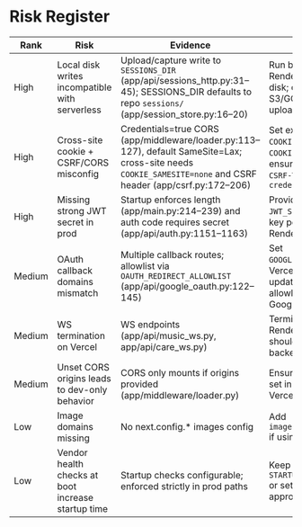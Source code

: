 # Risk Register

| Rank | Risk | Evidence | Mitigation |
|------|------|----------|------------|
| High | Local disk writes incompatible with serverless | Upload/capture write to `SESSIONS_DIR` (app/api/sessions_http.py:31–45); SESSIONS_DIR defaults to repo `sessions/` (app/session_store.py:16–20) | Run backend on Render with persistent disk; or refactor to S3/GCS and presigned uploads |
| High | Cross-site cookie + CSRF/CORS misconfig | Credentials=true CORS (app/middleware/loader.py:113–127), default SameSite=Lax; cross-site needs `COOKIE_SAMESITE=none` and CSRF header (app/csrf.py:172–206) | Set exact `CORS_ORIGINS`, `COOKIE_SAMESITE=none`, `COOKIE_SECURE=1`; ensure client sends `X-CSRF-Token` and uses `credentials: include` |
| High | Missing strong JWT secret in prod | Startup enforces length (app/main.py:214–239) and auth code requires secret (app/api/auth.py:1151–1163) | Provide >=32 char `JWT_SECRET` or proper key pool (`JWT_KEYS`) in Render env |
| Medium | OAuth callback domains mismatch | Multiple callback routes; allowlist via `OAUTH_REDIRECT_ALLOWLIST` (app/api/google_oauth.py:122–145) | Set `GOOGLE_REDIRECT_URI` to Vercel domain and update allowlist/domains in Google console |
| Medium | WS termination on Vercel | WS endpoints (app/api/music_ws.py, app/api/care_ws.py) | Terminate WS on Render only; Next should not host backend WS |
| Medium | Unset CORS origins leads to dev-only behavior | CORS only mounts if origins provided (app/middleware/loader.py) | Ensure `CORS_ORIGINS` is set in Render; include Vercel app URLs |
| Low | Image domains missing | No next.config.* images config | Add `images.remotePatterns` if using remote images |
| Low | Vendor health checks at boot increase startup time | Startup checks configurable; enforced strictly in prod paths | Keep `STARTUP_VENDOR_PINGS=0` or set timeouts appropriately |
